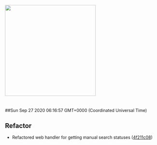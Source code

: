 <img width="300px" src="https://sickrage.ca/img/logo-stacked.png" />

# 

##Sun Sep 27 2020 06:16:57 GMT+0000 (Coordinated Universal Time)


## Refactor
  - Refactored web handler for getting manual search statuses
  ([4f211c08](https://gitlab-ci-token:dfuLZMMCi9ayUHkKkYzB@git.sickrage.ca/SiCKRAGE/sickrage/commit/4f211c0875a3cba76ec7bba9cf996916cc34ae5a))





